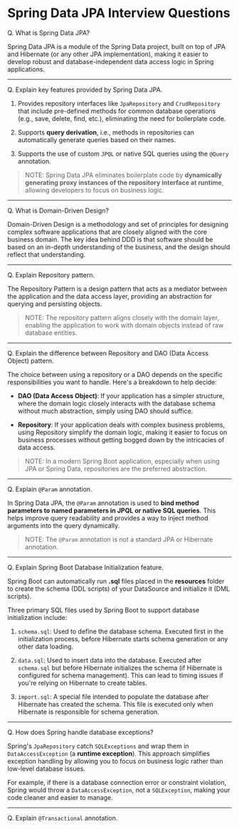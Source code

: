 # Spring Data JPA Interview Questions

Q. What is Spring Data JPA?

Spring Data JPA is a module of the Spring Data project, built on top of JPA and Hibernate (or any other JPA implementation), making it easier to develop robust and database-independent data access logic in Spring applications.

---

Q. Explain key features provided by Spring Data JPA.

1. Provides repository interfaces like `JpaRepository` and `CrudRepository` that include pre-defined methods for common database operations (e.g., save, delete, find, etc.), eliminating the need for boilerplate code. 

2. Supports **query derivation**, i.e., methods in repositories can automatically generate queries based on their names.

3. Supports the use of custom `JPQL` or native SQL queries using the `@Query` annotation.

> NOTE: Spring Data JPA eliminates boilerplate code by **dynamically generating proxy instances of the repository interface at runtime**, allowing developers to focus on business logic.

---

Q. What is Domain-Driven Design?

Domain-Driven Design is a methodology and set of principles for designing complex software applications that are closely aligned with the core business domain. The key idea behind DDD is that software should be based on an in-depth understanding of the business, and the design should reflect that understanding.

---

Q. Explain Repository pattern.

The Repository Pattern is a design pattern that acts as a mediator between the application and the data access layer, providing an abstraction for querying and persisting objects. 

> NOTE: The repository pattern aligns closely with the domain layer, enabling the application to work with domain objects instead of raw database entities.

---

Q. Explain the difference between Repository and DAO (Data Access Object) pattern.

The choice between using a repository or a DAO depends on the specific responsibilities you want to handle. Here's a breakdown to help decide:

- **DAO (Data Access Object)**: If your application has a simpler structure, where the domain logic closely interacts with the database schema without much abstraction, simply using DAO should suffice.

- **Repository**: If your application deals with complex business problems, using Repository simplify the domain logic, making it easier to focus on business processes without getting bogged down by the intricacies of data access.

> NOTE: In a modern Spring Boot application, especially when using JPA or Spring Data, repositories are the preferred abstraction.

---

Q. Explain `@Param` annotation.

In Spring Data JPA, the `@Param` annotation is used to **bind method parameters to named parameters in JPQL or native SQL queries**. This helps improve query readability and provides a way to inject method arguments into the query dynamically.

> NOTE: The `@Param` annotation is not a standard JPA or Hibernate annotation. 

---

Q. Explain Spring Boot Database Initialization feature.

Spring Boot can automatically run **.sql** files placed in the **resources** folder to create the schema (DDL scripts) of your DataSource and initialize it (DML scripts).

Three primary SQL files used by Spring Boot to support database initialization include: 

1. `schema.sql`: Used to define the database schema. Executed first in the initialization process, before Hibernate starts schema generation or any other data loading.

2. `data.sql`: Used to insert data into the database. Executed after `schema.sql` but before Hibernate initializes the schema (if Hibernate is configured for schema management). This can lead to timing issues if you're relying on Hibernate to create tables.

3. `import.sql`: A special file intended to populate the database after Hibernate has created the schema. This file is executed only when Hibernate is responsible for schema generation.

---

Q. How does Spring handle database exceptions?

Spring's `JpaRepository` catch `SQLExceptions` and wrap them in `DataAccessException` (a **runtime exception**). This approach simplifies exception handling by allowing you to focus on business logic rather than low-level database issues.

For example, if there is a database connection error or constraint violation, Spring would throw a `DataAccessException`, not a `SQLException`, making your code cleaner and easier to manage.

---

Q. Explain `@Transactional` annotation.


